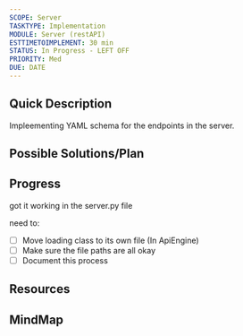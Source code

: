 ```yaml
---
SCOPE: Server
TASKTYPE: Implementation
MODULE: Server (restAPI)
ESTTIMETOIMPLEMENT: 30 min
STATUS: In Progress - LEFT OFF
PRIORITY: Med
DUE: DATE
---
```



## Quick Description
Impleementing YAML schema for the endpoints in the server. 


## Possible Solutions/Plan


## Progress

got it working in the server.py file

need to: 
- [ ] Move loading class to its own file (In ApiEngine)
- [ ] Make sure the file paths are all okay
- [ ] Document this process

## Resources

## MindMap